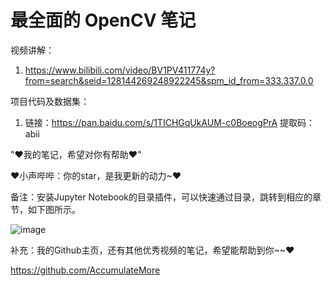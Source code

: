 # 最全面的 OpenCV 笔记

视频讲解：

1. https://www.bilibili.com/video/BV1PV411774y?from=search&seid=128144269248922245&spm_id_from=333.337.0.0

项目代码及数据集：

1. 链接：https://pan.baidu.com/s/1TICHGqUkAUM-c0BoeogPrA 提取码：abii

"♥我的笔记，希望对你有帮助♥"

♥小声哔哔：你的star，是我更新的动力~♥

备注：安装Jupyter Notebook的目录插件，可以快速通过目录，跳转到相应的章节，如下图所示。

![image](https://user-images.githubusercontent.com/60348867/184613613-9f5cf9f4-edda-43d3-9abd-57ad136081ca.png)

补充：我的Github主页，还有其他优秀视频的笔记，希望能帮助到你~~♥

https://github.com/AccumulateMore
